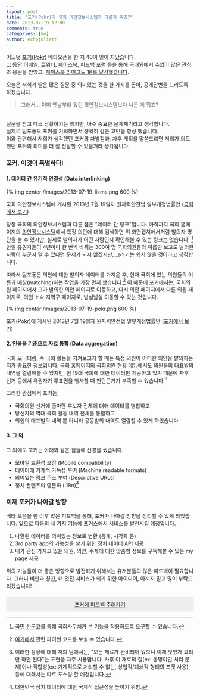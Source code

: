 ```yaml
---
layout: post
title: "포커(Pokr)가 국회 의안정보시스템과 다른게 뭐죠?"
date: 2013-07-19 12:00
comments: true
categories: [ko]
author: echojuliett
---
```


어느덧 [포커(Pokr)](http://pokr.kr) 베타오픈을 한 지 40여 일이 지났습니다.<br>
그 동안 [이메일](mailto:contact@popong.com), [트위터](http://twitter.com/teampopong), [페이스북](http://facebook.com/teampopong), [피드백 포럼](http://teampopong.uservoice.com) 등을 통해 국내외에서 수없이 많은 관심과 응원을 받았고, [페이스북 라이크도 1K를 달성했습니다](/2013/07/13/weve-reached-1k-pokr-likes/).

오늘은 저희가 받은 많은 질문 중 의미있는 것을 한 가지를 꼽아, 공개답변을 드리도록 하겠습니다.<!-- more -->

> 그래서...
> 이미 옛날부터 있던 의안정보시스템보다 나은 게 뭐죠?

<br>
질문을 받고 다소 당황하기는 했지만, 아주 중요한 문제제기라고 생각합니다.<br>
실제로 팀포퐁도 포커를 기획하면서 정확히 같은 고민을 항상 했습니다.<br>
이와 관련해서 저희가 생각했던 포커의 차별점과, 차후 계획을 말씀드리면 저희가 의도했던 포커의 의미를 더 잘 전달할 수 있을거라 생각됩니다.

### 포커, 이것이 특별하다!

#### 1. 데이터 간 유기적 연결성 (Data interlinking)

{% img center /images/2013-07-19-likms.png 600 %}
<div class="caption">
국회 의안정보시스템에 게시된 2013년 7월 19일자 원자력안전법 일부개정법률안
(<a href="http://likms.assembly.go.kr/bill/jsp/BillDetail.jsp?bill_id=PRC_T1D3K0Y7O1C9G1E1R4W2S0B4I6M4V5&list_url=/bill/jsp/LatestReceiptBill.jsp">국회에서 보기</a>)
</div>

당장 국회의 의안정보시스템과 다른 점은 "데이터 간 링크"입니다.
아직까지 국회 홈페이지의 [의안정보시스템](http://likms.assembly.go.kr/bill/)에서 특정 의안에 대해 검색하면 위 화면캡쳐에서처럼 발의자 명단을 볼 수 있지만, 실제로 발의자가 어떤 사람인지 확인해볼 수 있는 링크는 없습니다. [^5] 만일 유권자들이 4년마다 한 번씩 바뀌는 300여 명 국회의원들의 이름만 보고도 발의한 사람이 누군지 알 수 있다면 문제가 되지 않겠지만, 그러기는 쉽지 않을 것이라고 생각합니다.

따라서 팀포퐁은 의안에 대한 발의자 데이터를 가져온 후, 현재 국회에 있는 의원들의 이름과 매칭(matching)하는 작업을 가장 먼저 했습니다.[^3]
이 때문에 포커에서는, 국회의원 페이지에서 그가 발의한 의안 페이지로 이동하고, 다시 의안 페이지에서 다른 의원 페이지로, 의원 소속 지역구 페이지로, 넘실넘실 이동할 수 있는 것입니다. 

{% img center /images/2013-07-19-pokr.png 600 %}
<div class="caption">
포커(Pokr)에 게시된 2013년 7월 19일자 원자력안전법 일부개정법률안
(<a href="http://pokr.kr/bill/1906067">포커에서 보기</a>)
</div>

#### 2. 인물을 기준으로 자료 통합 (Data aggregation)
국회 모니터링, 즉 국회 활동을 지켜보고자 할 때는 특정 의원이 어떠한 의안을 발의하는지가 중요한 정보입니다.
국회 홈페이지의 [국회의원 현황](http://www.assembly.go.kr/renew10/mem/mem/mem_search.jsp) 메뉴에서도 의원들의 대표발의 내역을 열람해볼 수 있지만,
현 19대 국회에 대한 데이터만 제공하고 있기 때문에 차후 선거 등에서 유권자가 투표권을 행사할 때 판단근거가 부족할 수 있습니다.[^2]

그러한 관점에서 포커는,

- 국회의원 선거에 출마한 후보자 전체에 대해 데이터를 병합하고
- 당선자의 역대 국회 활동 내역 전체를 통합하고
- 의원의 대표발의 내역 뿐 아니라 공동발의 내역도 열람할 수 있게 하였습니다.


#### 3. 그 외 
그 외에도 포커는 아래와 같은 점들에 신경을 썼습니다.

- 모바일 호환성 보장 (Mobile compatibility)
- 데이터에 기계적 가독성 부여 (Machine readable formats)
- 의미있는 링크 주소 부여 (Descriptive URLs)
- 정치 컨텐츠의 영문화 (i18n)[^1]

### 이제 포커가 나아갈 방향

베타 오픈을 한 이후 많은 피드백을 통해, 포커가 나아갈 방향을 정리할 수 있게 되었습니다. 앞으로 다음의 세 가지 기능에 포커스해서 서비스를 발전시킬 예정입니다.

1. 나열된 데이터를 의미있는 정보로 변환 (통계, 시각화 등)
2. 3rd party app의 가능성을 낳기 위한 정치 데이터 API 제공 
3. 내가 관심 가지고 있는 의원, 의안, 주제에 대한 맞춤형 정보를 구독해볼 수 있는 my page 제공

위의 기능들이 더 좋은 방향으로 발전하기 위해서는 유저분들의 많은 피드백이 필요합니다. 그러니 비판과 칭찬, 더 멋진 서비스가 되기 위한 아이디어, 아끼지 말고 많이 부탁드리겠습니다!

<center>
<a href="http://teampopong.uservoice.com"><div style="background: #EEE; padding: 10px; margin-top: 20px;">포커에 피드백 주러가기</div></a>
</center>

[^1]: 대한민국 정치 데이터에 대한 국제적 접근성을 높이기 위함.
[^2]: 이러한 상황에 대해 저희 팀에서는, "모든 재료가 완비되어 있으니 이제 맛있게 요리만 하면 된다"는 표현을 자주 사용합니다. 차후 이 재료의 질(ex: 동명이인 처리 문제)이나 적합성(ex: 기계적으로 처리할 수 없는, 상업적/폐쇄적 형태의 포맷 사용) 등에 대해서는 따로 포스팅 할 예정입니다.
[^3]: [여기에서](https://github.com/teampopong/pokr/blob/master/scripts/insert_candidacies.py#L150) 관련 파이썬 코드를 보실 수 있습니다.
[^5]: [국민 신문고](http://www.epeople.go.kr/)를 통해 국회사무처가 본 기능을 적용하도록 요구할 수 있습니다.
